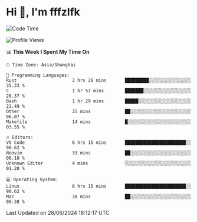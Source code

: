 # Hi 👋, I'm fffzlfk

<!--START_SECTION:waka-->
![Code Time](http://img.shields.io/badge/Code%20Time-710%20hrs%2033%20mins-blue)

![Profile Views](http://img.shields.io/badge/Profile%20Views-0-blue)

📊 **This Week I Spent My Time On** 

```text
🕑︎ Time Zone: Asia/Shanghai

💬 Programming Languages: 
Rust                     2 hrs 26 mins       █████████░░░░░░░░░░░░░░░░   35.33 % 
C                        1 hr 57 mins        ███████░░░░░░░░░░░░░░░░░░   28.37 % 
Bash                     1 hr 29 mins        █████░░░░░░░░░░░░░░░░░░░░   21.49 % 
Other                    25 mins             ██░░░░░░░░░░░░░░░░░░░░░░░   06.07 % 
Makefile                 14 mins             █░░░░░░░░░░░░░░░░░░░░░░░░   03.55 % 

🔥 Editors: 
VS Code                  6 hrs 15 mins       ███████████████████████░░   90.62 % 
Neovim                   33 mins             ██░░░░░░░░░░░░░░░░░░░░░░░   08.18 % 
Unknown Editor           4 mins              ░░░░░░░░░░░░░░░░░░░░░░░░░   01.20 % 

💻 Operating System: 
Linux                    6 hrs 15 mins       ███████████████████████░░   90.62 % 
Mac                      38 mins             ██░░░░░░░░░░░░░░░░░░░░░░░   09.38 % 
```


 Last Updated on 28/06/2024 18:12:17 UTC
<!--END_SECTION:waka-->
